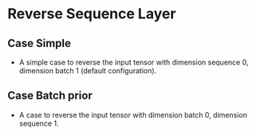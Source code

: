 # Reverse Sequence Layer

## Case Simple

+ A simple case to reverse the input tensor with dimension sequence 0, dimension batch 1 (default configuration).

## Case Batch prior

+ A case to reverse the input tensor with dimension batch 0, dimension sequence 1.
